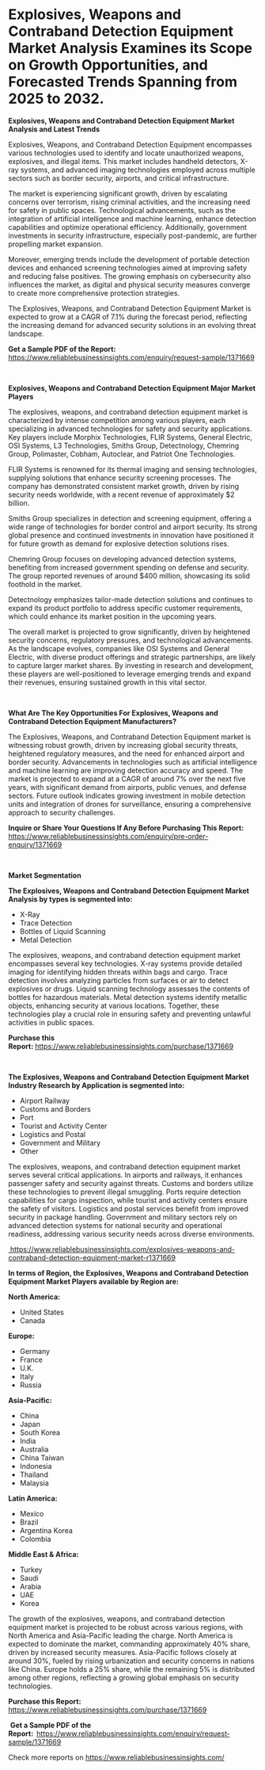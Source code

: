 <p><h1>Explosives, Weapons and Contraband Detection Equipment Market Analysis Examines its Scope on Growth Opportunities, and Forecasted Trends Spanning from 2025 to 2032.</h1></p><p><strong>Explosives, Weapons and Contraband Detection Equipment Market Analysis and Latest Trends</strong></p>
<p><p>Explosives, Weapons, and Contraband Detection Equipment encompasses various technologies used to identify and locate unauthorized weapons, explosives, and illegal items. This market includes handheld detectors, X-ray systems, and advanced imaging technologies employed across multiple sectors such as border security, airports, and critical infrastructure.</p><p>The market is experiencing significant growth, driven by escalating concerns over terrorism, rising criminal activities, and the increasing need for safety in public spaces. Technological advancements, such as the integration of artificial intelligence and machine learning, enhance detection capabilities and optimize operational efficiency. Additionally, government investments in security infrastructure, especially post-pandemic, are further propelling market expansion.</p><p>Moreover, emerging trends include the development of portable detection devices and enhanced screening technologies aimed at improving safety and reducing false positives. The growing emphasis on cybersecurity also influences the market, as digital and physical security measures converge to create more comprehensive protection strategies.</p><p>The Explosives, Weapons, and Contraband Detection Equipment Market is expected to grow at a CAGR of 7.1% during the forecast period, reflecting the increasing demand for advanced security solutions in an evolving threat landscape.</p></p>
<p><strong>Get a Sample PDF of the Report:&nbsp;</strong> <a href="https://www.reliablebusinessinsights.com/enquiry/request-sample/1371669?utm_campaign=3213&utm_medium=2&utm_source=Github&utm_content=ia&utm_term=22032025&utm_id=explosives-weapons-and-contraband-detection-equipment">https://www.reliablebusinessinsights.com/enquiry/request-sample/1371669</a></p>
<p>&nbsp;</p>
<p><strong>Explosives, Weapons and Contraband Detection Equipment Major Market Players</strong></p>
<p><p>The explosives, weapons, and contraband detection equipment market is characterized by intense competition among various players, each specializing in advanced technologies for safety and security applications. Key players include Morphix Technologies, FLIR Systems, General Electric, OSI Systems, L3 Technologies, Smiths Group, Detectnology, Chemring Group, Polimaster, Cobham, Autoclear, and Patriot One Technologies.</p><p>FLIR Systems is renowned for its thermal imaging and sensing technologies, supplying solutions that enhance security screening processes. The company has demonstrated consistent market growth, driven by rising security needs worldwide, with a recent revenue of approximately $2 billion.</p><p>Smiths Group specializes in detection and screening equipment, offering a wide range of technologies for border control and airport security. Its strong global presence and continued investments in innovation have positioned it for future growth as demand for explosive detection solutions rises.</p><p>Chemring Group focuses on developing advanced detection systems, benefiting from increased government spending on defense and security. The group reported revenues of around $400 million, showcasing its solid foothold in the market.</p><p>Detectnology emphasizes tailor-made detection solutions and continues to expand its product portfolio to address specific customer requirements, which could enhance its market position in the upcoming years.</p><p>The overall market is projected to grow significantly, driven by heightened security concerns, regulatory pressures, and technological advancements. As the landscape evolves, companies like OSI Systems and General Electric, with diverse product offerings and strategic partnerships, are likely to capture larger market shares. By investing in research and development, these players are well-positioned to leverage emerging trends and expand their revenues, ensuring sustained growth in this vital sector.</p></p>
<p>&nbsp;</p>
<p><strong>What Are The Key Opportunities For Explosives, Weapons and Contraband Detection Equipment Manufacturers?</strong></p>
<p><p>The Explosives, Weapons, and Contraband Detection Equipment market is witnessing robust growth, driven by increasing global security threats, heightened regulatory measures, and the need for enhanced airport and border security. Advancements in technologies such as artificial intelligence and machine learning are improving detection accuracy and speed. The market is projected to expand at a CAGR of around 7% over the next five years, with significant demand from airports, public venues, and defense sectors. Future outlook indicates growing investment in mobile detection units and integration of drones for surveillance, ensuring a comprehensive approach to security challenges.</p></p>
<p><strong>Inquire or Share Your Questions If Any Before Purchasing This Report:</strong> <a href="https://www.reliablebusinessinsights.com/enquiry/pre-order-enquiry/1371669?utm_campaign=3213&utm_medium=2&utm_source=Github&utm_content=ia&utm_term=22032025&utm_id=explosives-weapons-and-contraband-detection-equipment">https://www.reliablebusinessinsights.com/enquiry/pre-order-enquiry/1371669</a></p>
<p>&nbsp;</p>
<p><strong>Market Segmentation</strong></p>
<p><strong>The Explosives, Weapons and Contraband Detection Equipment Market Analysis by types is segmented into:</strong></p>
<p><ul><li>X-Ray</li><li>Trace Detection</li><li>Bottles of Liquid Scanning</li><li>Metal Detection</li></ul></p>
<p><p>The explosives, weapons, and contraband detection equipment market encompasses several key technologies. X-ray systems provide detailed imaging for identifying hidden threats within bags and cargo. Trace detection involves analyzing particles from surfaces or air to detect explosives or drugs. Liquid scanning technology assesses the contents of bottles for hazardous materials. Metal detection systems identify metallic objects, enhancing security at various locations. Together, these technologies play a crucial role in ensuring safety and preventing unlawful activities in public spaces.</p></p>
<p><strong>Purchase this Report:&nbsp;</strong><a href="https://www.reliablebusinessinsights.com/purchase/1371669?utm_campaign=3213&utm_medium=2&utm_source=Github&utm_content=ia&utm_term=22032025&utm_id=explosives-weapons-and-contraband-detection-equipment">https://www.reliablebusinessinsights.com/purchase/1371669</a></p>
<p>&nbsp;</p>
<p><strong>The Explosives, Weapons and Contraband Detection Equipment Market Industry Research by Application is segmented into:</strong></p>
<p><ul><li>Airport Railway</li><li>Customs and Borders</li><li>Port</li><li>Tourist and Activity Center</li><li>Logistics and Postal</li><li>Government and Military</li><li>Other</li></ul></p>
<p><p>The explosives, weapons, and contraband detection equipment market serves several critical applications. In airports and railways, it enhances passenger safety and security against threats. Customs and borders utilize these technologies to prevent illegal smuggling. Ports require detection capabilities for cargo inspection, while tourist and activity centers ensure the safety of visitors. Logistics and postal services benefit from improved security in package handling. Government and military sectors rely on advanced detection systems for national security and operational readiness, addressing various security needs across diverse environments.</p></p>
<p><a href="https://www.reliablebusinessinsights.com/explosives-weapons-and-contraband-detection-equipment-market-r1371669?utm_campaign=3213&utm_medium=2&utm_source=Github&utm_content=ia&utm_term=22032025&utm_id=explosives-weapons-and-contraband-detection-equipment">&nbsp;https://www.reliablebusinessinsights.com/explosives-weapons-and-contraband-detection-equipment-market-r1371669</a></p>
<p><strong>In terms of Region, the Explosives, Weapons and Contraband Detection Equipment Market Players available by Region are:</strong></p>
<p>
    <p> <strong> North America: </strong>
        <ul>
            <li>United States</li>
            <li>Canada</li>
        </ul>
        </p> 
    <p> <strong> Europe: </strong>
        <ul>
            <li>Germany</li>
            <li>France</li>
            <li>U.K.</li>
            <li>Italy</li>
            <li>Russia</li>
        </ul>
        </p> 
    <p> <strong> Asia-Pacific: </strong>
        <ul>
            <li>China</li>
            <li>Japan</li>
            <li>South Korea</li>
            <li>India</li>
            <li>Australia</li>
            <li>China Taiwan</li>
            <li>Indonesia</li>
            <li>Thailand</li>
            <li>Malaysia</li>
        </ul>
        </p> 
    <p> <strong> Latin America: </strong>
        <ul>
            <li>Mexico</li>
            <li>Brazil</li>
            <li>Argentina Korea</li>
            <li>Colombia</li>
        </ul>
        </p> 
    <p> <strong> Middle East & Africa: </strong>
        <ul>
            <li>Turkey</li>
            <li>Saudi</li>
            <li>Arabia</li>
            <li>UAE</li>
            <li>Korea</li>
        </ul>
    </p>
    </p>
<p><p>The growth of the explosives, weapons, and contraband detection equipment market is projected to be robust across various regions, with North America and Asia-Pacific leading the charge. North America is expected to dominate the market, commanding approximately 40% share, driven by increased security measures. Asia-Pacific follows closely at around 30%, fueled by rising urbanization and security concerns in nations like China. Europe holds a 25% share, while the remaining 5% is distributed among other regions, reflecting a growing global emphasis on security technologies.</p></p>
<p><strong>Purchase this Report: </strong><a href="https://www.reliablebusinessinsights.com/purchase/1371669?utm_campaign=3213&utm_medium=2&utm_source=Github&utm_content=ia&utm_term=22032025&utm_id=explosives-weapons-and-contraband-detection-equipment">https://www.reliablebusinessinsights.com/purchase/1371669</a></p>
<p>&nbsp;<strong>Get a Sample PDF of the Report:&nbsp;&nbsp;</strong><a href="https://www.reliablebusinessinsights.com/enquiry/request-sample/1371669?utm_campaign=3213&utm_medium=2&utm_source=Github&utm_content=ia&utm_term=22032025&utm_id=explosives-weapons-and-contraband-detection-equipment">https://www.reliablebusinessinsights.com/enquiry/request-sample/1371669</a></p>
<p><strong></strong></p>
<p>Check more reports on <a href="https://www.reliablebusinessinsights.com/?utm_campaign=3213&utm_medium=2&utm_source=Github&utm_content=ia&utm_term=22032025&utm_id=explosives-weapons-and-contraband-detection-equipment">https://www.reliablebusinessinsights.com/</a></p>